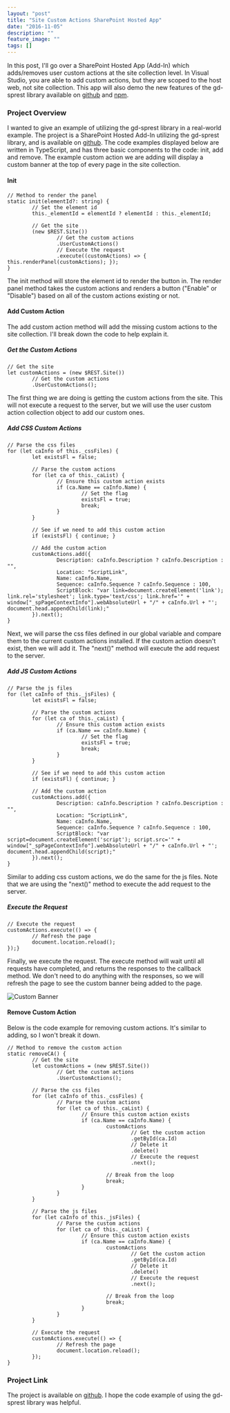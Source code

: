 ```yaml
---
layout: "post"
title: "Site Custom Actions SharePoint Hosted App"
date: "2016-11-05"
description: ""
feature_image: ""
tags: []
---
```


In this post, I'll go over a SharePoint Hosted App (Add-In) which adds/removes user custom actions at the site collection level. In Visual Studio, you are able to add custom actions, but they are scoped to the host web, not site collection. This app will also demo the new features of the gd-sprest library available on [github](https://github.com/gunjandatta/sprest) and [npm](https://www.npmjs.com/package/gd-sprest).

<!--more-->

### Project Overview

I wanted to give an example of utilizing the gd-sprest library in a real-world example. The project is a SharePoint Hosted Add-In utilizing the gd-sprest library, and is available on [github](https://github.com/gunjandatta/sprest-sitecustomactions). The code examples displayed below are written in TypeScript, and has three basic components to the code: init, add and remove. The example custom action we are adding will display a custom banner at the top of every page in the site collection.

#### Init

```
// Method to render the panel
static init(elementId?: string) {
        // Set the element id
        this._elementId = elementId ? elementId : this._elementId;

        // Get the site
        (new $REST.Site())
                // Get the custom actions
                .UserCustomActions()
                // Execute the request
                .execute((customActions) => { this.renderPanel(customActions); });
}

```

The init method will store the element id to render the button in. The render panel method takes the custom actions and renders a button ("Enable" or "Disable") based on all of the custom actions existing or not.

#### Add Custom Action

The add custom action method will add the missing custom actions to the site collection. I'll break down the code to help explain it.

##### Get the Custom Actions

```
// Get the site
let customActions = (new $REST.Site())
        // Get the custom actions
        .UserCustomActions();

```

The first thing we are doing is getting the custom actions from the site. This will not execute a request to the server, but we will use the user custom action collection object to add our custom ones.

##### Add CSS Custom Actions

```
// Parse the css files
for (let caInfo of this._cssFiles) {
        let existsFl = false;

        // Parse the custom actions
        for (let ca of this._caList) {
                // Ensure this custom action exists
                if (ca.Name == caInfo.Name) {
                        // Set the flag
                        existsFl = true;
                        break;
                }
        }

        // See if we need to add this custom action
        if (existsFl) { continue; }

        // Add the custom action
        customActions.add({
                Description: caInfo.Description ? caInfo.Description : "",
                Location: "ScriptLink",
                Name: caInfo.Name,
                Sequence: caInfo.Sequence ? caInfo.Sequence : 100,
                ScriptBlock: "var link=document.createElement('link'); link.rel='stylesheet'; link.type='text/css'; link.href='" + window["_spPageContextInfo"].webAbsoluteUrl + "/" + caInfo.Url + "'; document.head.appendChild(link);"
        }).next();
}

```

Next, we will parse the css files defined in our global variable and compare them to the current custom actions installed. If the custom action doesn't exist, then we will add it. The "next()" method will execute the add request to the server.

##### Add JS Custom Actions

```
// Parse the js files
for (let caInfo of this._jsFiles) {
        let existsFl = false;

        // Parse the custom actions
        for (let ca of this._caList) {
                // Ensure this custom action exists
                if (ca.Name == caInfo.Name) {
                        // Set the flag
                        existsFl = true;
                        break;
                }
        }

        // See if we need to add this custom action
        if (existsFl) { continue; }

        // Add the custom action
        customActions.add({
                Description: caInfo.Description ? caInfo.Description : "",
                Location: "ScriptLink",
                Name: caInfo.Name,
                Sequence: caInfo.Sequence ? caInfo.Sequence : 100,
                ScriptBlock: "var script=document.createElement('script'); script.src='" + window["_spPageContextInfo"].webAbsoluteUrl + "/" + caInfo.Url + "'; document.head.appendChild(script);"
        }).next();
}

```

Similar to adding css custom actions, we do the same for the js files. Note that we are using the "next()" method to execute the add request to the server.

##### Execute the Request

```
// Execute the request
customActions.execute(() => {
        // Refresh the page
        document.location.reload();
});}

```

Finally, we execute the request. The execute method will wait until all requests have completed, and returns the responses to the callback method. We don't need to do anything with the responses, so we will refresh the page to see the custom banner being added to the page.

![Custom Banner](https://dattabase.com/blog/wp-content/uploads/2016/11/customBanner.png)

#### Remove Custom Action

Below is the code example for removing custom actions. It's similar to adding, so I won't break it down.

```
// Method to remove the custom action
static removeCA() {
        // Get the site
        let customActions = (new $REST.Site())
                // Get the custom actions
                .UserCustomActions();

        // Parse the css files
        for (let caInfo of this._cssFiles) {
                // Parse the custom actions
                for (let ca of this._caList) {
                        // Ensure this custom action exists
                        if (ca.Name == caInfo.Name) {
                                customActions
                                        // Get the custom action
                                        .getById(ca.Id)
                                        // Delete it
                                        .delete()
                                        // Execute the request
                                        .next();

                                // Break from the loop
                                break;
                        }
                }
        }

        // Parse the js files
        for (let caInfo of this._jsFiles) {
                // Parse the custom actions
                for (let ca of this._caList) {
                        // Ensure this custom action exists
                        if (ca.Name == caInfo.Name) {
                                customActions
                                        // Get the custom action
                                        .getById(ca.Id)
                                        // Delete it
                                        .delete()
                                        // Execute the request
                                        .next();

                                // Break from the loop
                                break;
                        }
                }
        }

        // Execute the request
        customActions.execute(() => {
                // Refresh the page
                document.location.reload();
        });
}

```

### Project Link

The project is available on [github](https://github.com/gunjandatta/sprest-sitecustomactions). I hope the code example of using the gd-sprest library was helpful.
